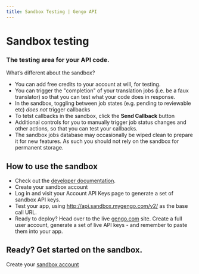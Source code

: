 ```yaml
---
title: Sandbox Testing | Gengo API
---
```


# Sandbox testing

### The testing area for your API code.

What’s different about the sandbox?

* You can add free credits to your account at will, for testing.
* You can trigger the "completion" of your translation jobs (i.e. be a faux translator) so that you can test what your code does in response.
* In the sandbox, toggling between job states (e.g. pending to reviewable etc) _does not_ trigger callbacks
* To tetst callbacks in the sandbox, click the __Send Callback__ button
* Additional controls for you to manually trigger job status changes and other actions, so that you can test your callbacks.
* The sandbox jobs database may occasionally be wiped clean to prepare it for new features. As such you should not rely on the sandbox for permanent storage.

## How to use the sandbox

* Check out the <a href='/'>developer documentation</a>.
* Create your sandbox account
* Log in and visit your Account API Keys page to generate a set of sandbox API keys.
* Test your app, using http://api.sandbox.mygengo.com/v2/ as the base call URL.
* Ready to deploy? Head over to the live <a href='http://gengo.com'>gengo.com</a> site. Create a full user account, generate a set of live API keys - and remember to paste them into your app.

## Ready? Get started on the sandbox.

Create your <a href='http://sandbox.mygengo.com'>sandbox account</a>
